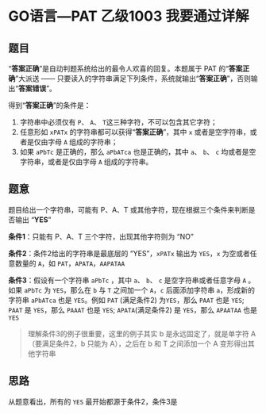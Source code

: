 # GO语言—PAT 乙级1003 我要通过详解

## 题目

“**答案正确**”是自动判题系统给出的最令人欢喜的回复。本题属于 PAT 的“**答案正确**”大派送 —— 只要读入的字符串满足下列条件，系统就输出“**答案正确**”，否则输出“**答案错误**”。

得到“**答案正确**”的条件是：

1.  字符串中必须仅有 `P`、 `A`、 `T`这三种字符，不可以包含其它字符；
2.  任意形如 `xPATx` 的字符串都可以获得“**答案正确**”，其中 `x` 或者是空字符串，或者是仅由字母 `A` 组成的字符串；
3.  如果 `aPbTc` 是正确的，那么 `aPbATca` 也是正确的，其中 `a`、 `b`、 `c` 均或者是空字符串，或者是仅由字母 `A` 组成的字符串。

## 题意

题目给出一个字符串，可能有 P、A、T 或其他字符，现在根据三个条件来判断是否输出 “**YES**”

**条件1**：只能有 P、A、T 三个字符，出现其他字符则为 “NO”

**条件2**：条件2给出的字符串是最底层的 “YES”，`xPATx` 输出为 `YES`，`x` 为空或者任意数量的 `A`，如 `PAT`，`APATA`，`AAPATAA`

**条件3**：假设有一个字符串 `aPbTc` ，其中 `a`、 `b`、 `c` 是空字符串或者任意字母 `A` 。如果 `aPbTc` 为 `YES`，那么在 `b` 与 `T` 之间加一个 `A`，`c` 后面添加字符串 `a`，形成新的字符串 `aPbATca` 也是 `YES`。例如 `PAT` (满足条件2) 为`YES`，那么 `PAAT` 也是 `YES`; `PAAT` 是 `YES`，那么 `PAAAT` 也是 `YES`; `APATA`(满足条件2) 是 `YES`，那么 `APAATAA` 也是 `YES`

>   理解条件3的例子很重要，这里的例子其实 b 是永远固定了，就是单字符 A（要满足条件2，b 只能为 A），之后在 b 和 T 之间添加一个 A 变形得出其他字符串

## 思路

从题意看出，所有的 `YES` 最开始都源于条件2，条件3是 